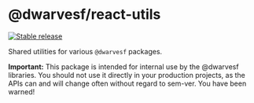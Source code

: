 # @dwarvesf/react-utils

[![Stable release](https://img.shields.io/npm/v/@dwarvesf/react-utils.svg)](https://npm.im/@dwarvesf/react-utils)

Shared utilities for various `@dwarvesf` packages.

**Important:** This package is intended for internal use by the @dwarvesf
libraries. You should not use it directly in your production projects, as the
APIs can and will change often without regard to sem-ver. You have been warned!
